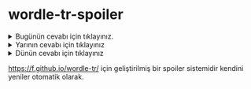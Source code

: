 # wordle-tr-spoiler

<details>
  <summary>Bugünün cevabı için tıklayınız.</summary>
  <br>
    <b> güdüm </b>
</details>

<details>
  <summary>Yarının cevabı için tıklayınız</summary>
  <br>
   <b> serap </b>
</details>

<details>
  <summary>Dünün cevabı için tıklayınız </summary>
  <br>
  <b> çello </b>
</details>

https://f.github.io/wordle-tr/ için geliştirilmiş bir spoiler sistemidir kendini yeniler otomatik olarak.

